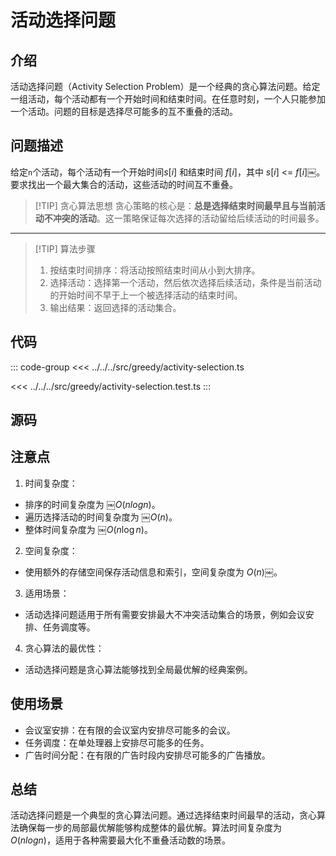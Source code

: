 # 活动选择问题

## 介绍

活动选择问题（Activity Selection Problem）是一个经典的贪心算法问题。给定一组活动，每个活动都有一个开始时间和结束时间。在任意时刻，一个人只能参加一个活动。问题的目标是选择尽可能多的互不重叠的活动。

## 问题描述

给定`n`个活动，每个活动有一个开始时间$s[i]$ 和结束时间 $f[i]$，其中 $s[i]$ <= $f[i]$￼。要求找出一个最大集合的活动，这些活动的时间互不重叠。

> [!TIP] 贪心算法思想
> 贪心策略的核心是：**总是选择结束时间最早且与当前活动不冲突的活动**。这一策略保证每次选择的活动留给后续活动的时间最多。

---

> [!TIP] 算法步骤
>
> 1. 按结束时间排序：将活动按照结束时间从小到大排序。
> 2. 选择活动：选择第一个活动，然后依次选择后续活动，条件是当前活动的开始时间不早于上一个被选择活动的结束时间。
> 3. 输出结果：返回选择的活动集合。

## 代码

::: code-group
<<< ../../../src/greedy/activity-selection.ts

<<< ../../../src/greedy/activity-selection.test.ts
:::

## 源码

<SourceGroup/>

## 注意点

1. 时间复杂度：

- 排序的时间复杂度为 ￼$O(n log n)$。
- 遍历选择活动的时间复杂度为 ￼$O(n)$。
- 整体时间复杂度为 ￼$O(n \log n)$。

2. 空间复杂度：

- 使用额外的存储空间保存活动信息和索引，空间复杂度为 $O(n)$￼。

3. 适用场景：

- 活动选择问题适用于所有需要安排最大不冲突活动集合的场景，例如会议安排、任务调度等。

4. 贪心算法的最优性：

- 活动选择问题是贪心算法能够找到全局最优解的经典案例。

## 使用场景

- 会议室安排：在有限的会议室内安排尽可能多的会议。
- 任务调度：在单处理器上安排尽可能多的任务。
- 广告时间分配：在有限的广告时段内安排尽可能多的广告播放。

## 总结

活动选择问题是一个典型的贪心算法问题。通过选择结束时间最早的活动，贪心算法确保每一步的局部最优解能够构成整体的最优解。算法时间复杂度为 $O(n log n)$，适用于各种需要最大化不重叠活动数的场景。
